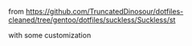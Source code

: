 from https://github.com/TruncatedDinosour/dotfiles-cleaned/tree/gentoo/dotfiles/suckless/Suckless/st

with some customization
